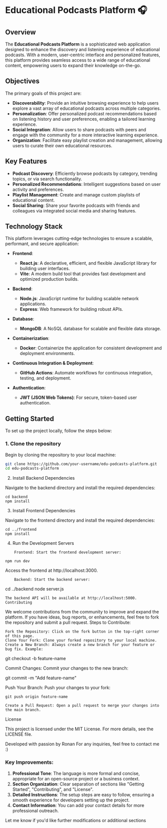 # Educational Podcasts Platform 🎧

## Overview

The **Educational Podcasts Platform** is a sophisticated web application designed to enhance the discovery and listening experience of educational podcasts. With a modern, user-centric interface and personalized features, this platform provides seamless access to a wide range of educational content, empowering users to expand their knowledge on-the-go.

## Objectives

The primary goals of this project are:

- **Discoverability**: Provide an intuitive browsing experience to help users explore a vast array of educational podcasts across multiple categories.
- **Personalization**: Offer personalized podcast recommendations based on listening history and user preferences, enabling a tailored learning experience.
- **Social Integration**: Allow users to share podcasts with peers and engage with the community for a more interactive learning experience.
- **Organization**: Facilitate easy playlist creation and management, allowing users to curate their own educational resources.

## Key Features

- **Podcast Discovery**: Efficiently browse podcasts by category, trending topics, or via search functionality.
- **Personalized Recommendations**: Intelligent suggestions based on user activity and preferences.
- **Playlist Management**: Create and manage custom playlists of educational content.
- **Social Sharing**: Share your favorite podcasts with friends and colleagues via integrated social media and sharing features.

## Technology Stack

This platform leverages cutting-edge technologies to ensure a scalable, performant, and secure application:

- **Frontend**:  
  - **React.js**: A declarative, efficient, and flexible JavaScript library for building user interfaces.
  - **Vite**: A modern build tool that provides fast development and optimized production builds.
  
- **Backend**:  
  - **Node.js**: JavaScript runtime for building scalable network applications.
  - **Express**: Web framework for building robust APIs.
  
- **Database**:  
  - **MongoDB**: A NoSQL database for scalable and flexible data storage.

- **Containerization**:  
  - **Docker**: Containerize the application for consistent development and deployment environments.

- **Continuous Integration & Deployment**:  
  - **GitHub Actions**: Automate workflows for continuous integration, testing, and deployment.

- **Authentication**:  
  - **JWT (JSON Web Tokens)**: For secure, token-based user authentication.

## Getting Started

To set up the project locally, follow the steps below:

### 1. Clone the repository

Begin by cloning the repository to your local machine:

```bash
git clone https://github.com/your-username/edu-podcasts-platform.git
cd edu-podcasts-platform
```

2. Install Backend Dependencies

Navigate to the backend directory and install the required dependencies:
```
cd backend
npm install
```
3. Install Frontend Dependencies

Navigate to the frontend directory and install the required dependencies:
```
cd ../frontend
npm install
```
4. Run the Development Servers
```
    Frontend: Start the frontend development server:

npm run dev
```
Access the frontend at http://localhost:3000.
```
    Backend: Start the backend server:
```
cd ../backend
node server.js
```
The backend API will be available at http://localhost:5000.
Contributing
```
We welcome contributions from the community to improve and expand the platform. If you have ideas, bug reports, or enhancements, feel free to fork the repository and submit a pull request.
Steps to Contribute:

    Fork the Repository: Click on the fork button in the top-right corner of this page.
    Clone Your Fork: Clone your forked repository to your local machine.
    Create a New Branch: Always create a new branch for your feature or bug fix. Example:

git checkout -b feature-name

Commit Changes: Commit your changes to the new branch:

git commit -m "Add feature-name"

Push Your Branch: Push your changes to your fork:

    git push origin feature-name

    Create a Pull Request: Open a pull request to merge your changes into the main branch.

License

This project is licensed under the MIT License. For more details, see the LICENSE file.

Developed with passion by Ronan 
For any inquiries, feel free to contact me :)


### Key Improvements:

1. **Professional Tone**: The language is more formal and concise, appropriate for an open-source project or a business context.
2. **Section Organization**: Clear separation of sections like "Getting Started", "Contributing", and "License".
3. **Detailed Instructions**: The setup steps are easy to follow, ensuring a smooth experience for developers setting up the project.
4. **Contact Information**: You can add your contact details for more professional outreach.
  
Let me know if you'd like further modifications or additional sections
